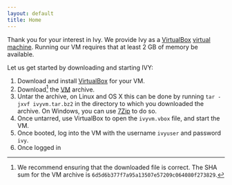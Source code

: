 ```yaml
---
layout: default
title: Home
---
```

Thank you for your interest in Ivy. We provide Ivy as a [VirtualBox](https://www.virtualbox.org) [virtual machine](http://www.cs.tau.ac.il/~odedp/ivyvm.tar.bz2). Running our VM requires that at least 2 GB of memory be available. 

Let us get started by downloading and starting IVY:

1. Download and install [VirtualBox](https://www.virtualbox.org) for your VM.
2. Download[^1] the [VM](http://www.cs.tau.ac.il/~odedp/ivyvm.tar.bz2) archive.
3. Untar the archive, on Linux and OS X this can be done by running ```tar -jxvf ivyvm.tar.bz2``` in the directory to which you downloaded the archive. On Windows, you can use [7Zip](http://www.7-zip.org/download.html) to do so.
3. Once untarred, use VirtualBox to open the ```ivyvm.vbox``` file, and start the VM.
4. Once booted, log into the VM with the username ```ivyuser``` and password ```ivy```.
5. Once logged in


[^1]: We recommend ensuring that the downloaded file is correct. The SHA sum for the VM archive is ``6d5d6b377f7a95a13507e57209c064080f273829``.